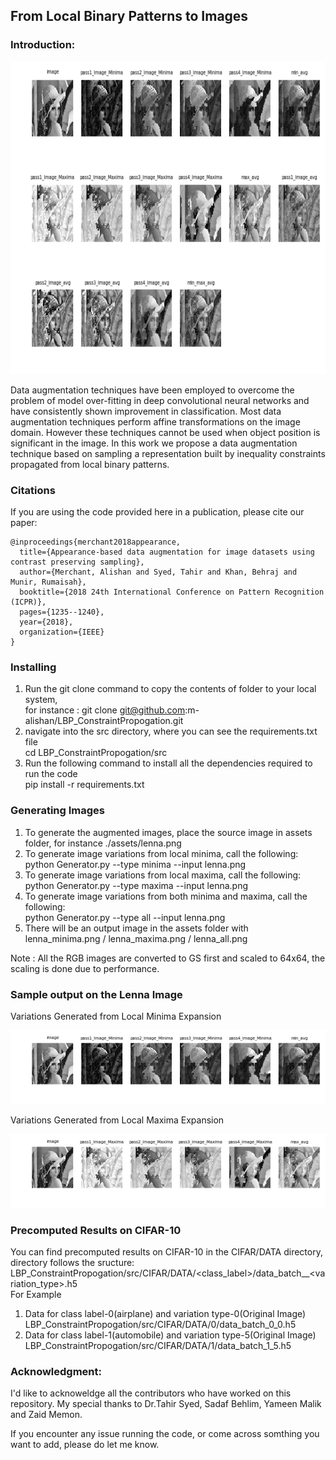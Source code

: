 ## From Local Binary Patterns to Images

### Introduction:
<p align="center">
  <img width="700" height="500" src="https://raw.githubusercontent.com/arkalista/LBP_ConstraintPropogation/master/assets/lena_all.png">
</p>

Data augmentation techniques have been employed to overcome the problem of model over-fitting in deep convolutional neural networks and have consistently shown improvement in classification. Most data augmentation techniques perform affine transformations on the image domain. However these techniques cannot be used when object position is significant in the image. In this work we propose a data augmentation technique based on sampling a representation built by inequality constraints propagated from local binary patterns. 

### Citations

If you are using the code provided here in a publication, please cite our paper:

    @inproceedings{merchant2018appearance,
      title={Appearance-based data augmentation for image datasets using contrast preserving sampling},
      author={Merchant, Alishan and Syed, Tahir and Khan, Behraj and Munir, Rumaisah},
      booktitle={2018 24th International Conference on Pattern Recognition (ICPR)},
      pages={1235--1240},
      year={2018},
      organization={IEEE}
    }
  
### Installing 

1. Run the git clone command to copy the contents of folder to your local system, 
<br/> for instance : git clone git@github.com:m-alishan/LBP_ConstraintPropogation.git
2. navigate into the src directory, where you can see the requirements.txt file
<br/> cd LBP_ConstraintPropogation/src
3. Run the following command to install all the dependencies required to run the code
<br/> pip install -r requirements.txt

### Generating Images

1. To generate the augmented images, place the source image in assets folder, for instance ./assets/lenna.png
2. To generate image variations from local minima, call the following:
    <br/> python Generator.py --type minima --input lenna.png
3. To generate image variations from local maxima, call the following:
    <br/> python Generator.py --type maxima --input lenna.png
4. To generate image variations from both minima and maxima, call the following:
    <br/> python Generator.py --type all --input lenna.png
5. There will be an output image in the assets folder with lenna_minima.png / lenna_maxima.png / lenna_all.png

Note : All the RGB images are converted to GS first and scaled to 64x64, the scaling is done due to performance.

### Sample output on the Lenna Image

Variations Generated from Local Minima Expansion
<p align="center">
  <img src="https://raw.githubusercontent.com/arkalista/LBP_ConstraintPropogation/master/assets/lena_minima.png">
</p>

Variations Generated from Local Maxima Expansion
<p align="center">
  <img src="https://raw.githubusercontent.com/arkalista/LBP_ConstraintPropogation/master/assets/lena_maxima.png">
</p>

### Precomputed Results on CIFAR-10
You can find precomputed results on CIFAR-10 in the CIFAR/DATA directory, directory follows the sructure:
<br/> LBP_ConstraintPropogation/src/CIFAR/DATA/<class_label>/data_batch_<classlabel>_<variation_type>.h5
<br/> For Example
1. Data for class label-0(airplane) and variation type-0(Original Image) 
<br/> LBP_ConstraintPropogation/src/CIFAR/DATA/0/data_batch_0_0.h5
2. Data for class label-1(automobile) and variation type-5(Original Image) 
<br/> LBP_ConstraintPropogation/src/CIFAR/DATA/1/data_batch_1_5.h5

### Acknowledgment:
I'd like to acknoweldge all the contributors who have worked on this repository. My special thanks to Dr.Tahir Syed, Sadaf Behlim, Yameen Malik and Zaid Memon.

If you encounter any issue running the code, or come across somthing you want to add, please do let me know. 
